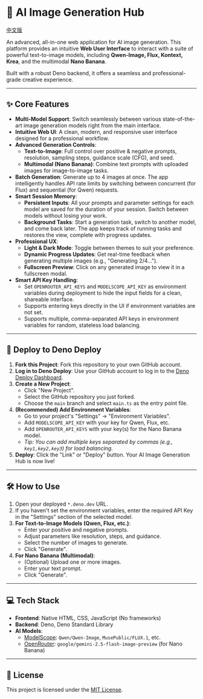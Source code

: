# 🎨 AI Image Generation Hub

[中文版](./README.md)

An advanced, all-in-one web application for AI image generation. This platform provides an intuitive **Web User Interface** to interact with a suite of powerful text-to-image models, including **Qwen-Image, Flux, Kontext, Krea**, and the multimodal **Nano Banana**.

Built with a robust Deno backend, it offers a seamless and professional-grade creative experience.

---

## ✨ Core Features

*   **Multi-Model Support**: Switch seamlessly between various state-of-the-art image generation models right from the main interface.
*   **Intuitive Web UI**: A clean, modern, and responsive user interface designed for a professional workflow.
*   **Advanced Generation Controls**:
    *   **Text-to-Image**: Full control over positive & negative prompts, resolution, sampling steps, guidance scale (CFG), and seed.
    *   **Multimodal (Nano Banana)**: Combine text prompts with uploaded images for image-to-image tasks.
*   **Batch Generation**: Generate up to 4 images at once. The app intelligently handles API rate limits by switching between concurrent (for Flux) and sequential (for Qwen) requests.
*   **Smart Session Memory**:
    *   **Persistent Inputs**: All your prompts and parameter settings for each model are saved for the duration of your session. Switch between models without losing your work.
    *   **Background Tasks**: Start a generation task, switch to another model, and come back later. The app keeps track of running tasks and restores the view, complete with progress updates.
*   **Professional UX**:
    *   **Light & Dark Mode**: Toggle between themes to suit your preference.
    *   **Dynamic Progress Updates**: Get real-time feedback when generating multiple images (e.g., "Generating 2/4...").
    *   **Fullscreen Preview**: Click on any generated image to view it in a fullscreen modal.
*   **Smart API Key Handling**:
    *   Set `OPENROUTER_API_KEYS` and `MODELSCOPE_API_KEY` as environment variables during deployment to hide the input fields for a clean, shareable interface.
    *   Supports entering keys directly in the UI if environment variables are not set.
    *   Supports multiple, comma-separated API keys in environment variables for random, stateless load balancing.

---

## 🚀 Deploy to Deno Deploy

1.  **Fork this Project**: Fork this repository to your own GitHub account.
2.  **Log in to Deno Deploy**: Use your GitHub account to log in to the [Deno Deploy Dashboard](https://dash.deno.com/projects).
3.  **Create a New Project**:
    *   Click "New Project".
    *   Select the GitHub repository you just forked.
    *   Choose the `main` branch and select `main.ts` as the entry point file.
4.  **(Recommended) Add Environment Variables**:
    *   Go to your project's "Settings" -> "Environment Variables".
    *   Add `MODELSCOPE_API_KEY` with your key for Qwen, Flux, etc.
    *   Add `OPENROUTER_API_KEYS` with your key(s) for the Nano Banana model.
    *   *Tip: You can add multiple keys separated by commas (e.g., `key1,key2,key3`) for load balancing.*
5.  **Deploy**: Click the "Link" or "Deploy" button. Your AI Image Generation Hub is now live!

---

## 🛠️ How to Use

1.  Open your deployed `*.deno.dev` URL.
2.  If you haven't set the environment variables, enter the required API Key in the "Settings" section of the selected model.
3.  **For Text-to-Image Models (Qwen, Flux, etc.)**:
    *   Enter your positive and negative prompts.
    *   Adjust parameters like resolution, steps, and guidance.
    *   Select the number of images to generate.
    *   Click "Generate".
4.  **For Nano Banana (Multimodal)**:
    *   (Optional) Upload one or more images.
    *   Enter your text prompt.
    *   Click "Generate".

---

## 💻 Tech Stack

-   **Frontend**: Native HTML, CSS, JavaScript (No frameworks)
-   **Backend**: Deno, Deno Standard Library
-   **AI Models**:
    *   [ModelScope](https://modelscope.cn/): `Qwen/Qwen-Image`, `MusePublic/FLUX.1`, etc.
    *   [OpenRouter](https://openrouter.ai/): `google/gemini-2.5-flash-image-preview` (for Nano Banana)

---

## 📜 License

This project is licensed under the [MIT License](LICENSE).
